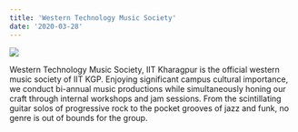 ```yaml
---
title: 'Western Technology Music Society'
date: '2020-03-28'
---
```


![](https://drive.google.com/uc?id=1gywlEirLSMhdwmmb5TKgES9ylXreiQ_Y)

Western Technology Music Society, IIT Kharagpur is the official western music society of IIT KGP. Enjoying significant campus cultural importance, we conduct bi-annual music productions while simultaneously honing our craft through internal workshops and jam sessions. From the scintillating guitar solos of progressive rock to the pocket grooves of jazz and funk, no genre is out of bounds for the group.